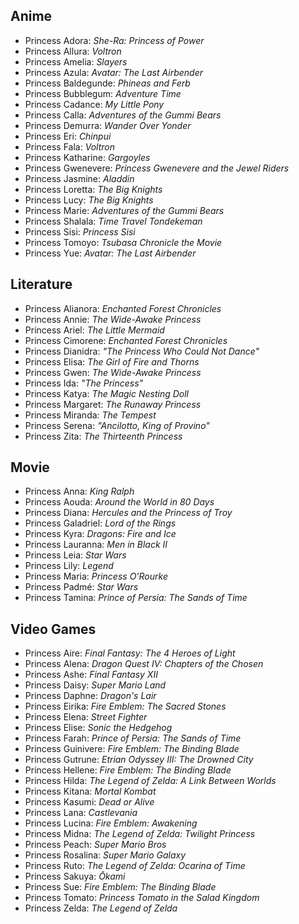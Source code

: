 Anime
-----

  - Princess Adora: *She-Ra: Princess of Power*
  - Princess Allura: *Voltron*
  - Princess Amelia: *Slayers*
  - Princess Azula: *Avatar: The Last Airbender*
  - Princess Baldegunde: *Phineas and Ferb*
  - Princess Bubblegum: *Adventure Time*
  - Princess Cadance: *My Little Pony*
  - Princess Calla: *Adventures of the Gummi Bears*
  - Princess Demurra: *Wander Over Yonder*
  - Princess Eri: *Chinpui*
  - Princess Fala: *Voltron*
  - Princess Katharine: *Gargoyles*
  - Princess Gwenevere: *Princess Gwenevere and the Jewel Riders*
  - Princess Jasmine: *Aladdin*
  - Princess Loretta: *The Big Knights*
  - Princess Lucy: *The Big Knights*
  - Princess Marie: *Adventures of the Gummi Bears*
  - Princess Shalala: *Time Travel Tondekeman*
  - Princess Sisi: *Princess Sisi*
  - Princess Tomoyo: *Tsubasa Chronicle the Movie*
  - Princess Yue: *Avatar: The Last Airbender*

Literature
----------

  - Princess Alianora: *Enchanted Forest Chronicles*
  - Princess Annie: *The Wide-Awake Princess*
  - Princess Ariel: *The Little Mermaid*
  - Princess Cimorene: *Enchanted Forest Chronicles*
  - Princess Dianidra: *"The Princess Who Could Not Dance"*
  - Princess Elisa: *The Girl of Fire and Thorns*
  - Princess Gwen: *The Wide-Awake Princess*
  - Princess Ida: *"The Princess"*
  - Princess Katya: *The Magic Nesting Doll*
  - Princess Margaret: *The Runaway Princess*
  - Princess Miranda: *The Tempest*
  - Princess Serena: *"Ancilotto, King of Provino"*
  - Princess Zita: *The Thirteenth Princess*

Movie
-----

  - Princess Anna: *King Ralph*
  - Princess Aouda: *Around the World in 80 Days*
  - Princess Diana: *Hercules and the Princess of Troy*
  - Princess Galadriel: *Lord of the Rings*
  - Princess Kyra: *Dragons: Fire and Ice*
  - Princess Lauranna: *Men in Black II*
  - Princess Leia: *Star Wars*
  - Princess Lily: *Legend*
  - Princess Maria: *Princess O'Rourke*
  - Princess Padmé: *Star Wars*
  - Princess Tamina: *Prince of Persia: The Sands of Time*

Video Games
-----------

  - Princess Aire: *Final Fantasy: The 4 Heroes of Light*
  - Princess Alena: *Dragon Quest IV: Chapters of the Chosen*
  - Princess Ashe: *Final Fantasy XII*
  - Princess Daisy: *Super Mario Land*
  - Princess Daphne: *Dragon's Lair*
  - Princess Eirika: *Fire Emblem: The Sacred Stones*
  - Princess Elena: *Street Fighter*
  - Princess Elise: *Sonic the Hedgehog*
  - Princess Farah: *Prince of Persia: The Sands of Time*
  - Princess Guinivere: *Fire Emblem: The Binding Blade*
  - Princess Gutrune: *Etrian Odyssey III: The Drowned City*
  - Princess Hellene: *Fire Emblem: The Binding Blade*
  - Princess Hilda: *The Legend of Zelda: A Link Between Worlds*
  - Princess Kitana: *Mortal Kombat*
  - Princess Kasumi: *Dead or Alive*
  - Princess Lana: *Castlevania*
  - Princess Lucina: *Fire Emblem: Awakening*
  - Princess Midna: *The Legend of Zelda: Twilight Princess*
  - Princess Peach: *Super Mario Bros*
  - Princess Rosalina: *Super Mario Galaxy*
  - Princess Ruto: *The Legend of Zelda: Ocarina of Time*
  - Princess Sakuya: *Ōkami*
  - Princess Sue: *Fire Emblem: The Binding Blade*
  - Princess Tomato: *Princess Tomato in the Salad Kingdom*
  - Princess Zelda: *The Legend of Zelda*
